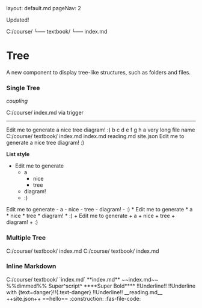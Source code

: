 <frontmatter>
  layout: default.md
  pageNav: 2
</frontmatter>

Updated!

<div class="tree">
  C:/course/
  └── textbook/
      └── <tooltip content="hello">index.md</tooltip>
</div>

# Tree
A new component to display tree-like structures, such as folders and files.

### Single Tree
<tooltip content="test"><i>coupling</i></tooltip>
<tooltip id="tt:trigger_id" content="This tooltip triggered by a trigger"></tooltip>

<tree>
C:/course/
    <tooltip content="hello">index.md</tooltip>
    <trigger for="tt:trigger_id">via trigger</trigger>
</tree>

---
<tree>
Edit me to generate
  a
    nice
      tree
        diagram!
        :)
  b
    c
      d
        e
          f
            g
              h
                a very long file name
</tree>

<tree>
C:/course/
  textbook/
    index.md
  index.md
  reading.md
  site.json
</tree>

<tree>
Edit me to generate
  a
    nice
    tree
  diagram!
  :)
</tree>

**List style**
<tree>
- Edit me to generate
  - a
    - nice
    - tree
  - diagram!
  - :)
</tree>

<tree>
Edit me to generate
  - a
    - nice
    - tree
  - diagram!
  - :)
</tree>

<tree>
* Edit me to generate
  * a
    * nice
    * tree
  * diagram!
  * :)
</tree>

<tree>
+ Edit me to generate
  + a
    + nice
    + tree
  + diagram!
  + :)
</tree>

### Multiple Tree
<tree>
C:/course/
  textbook/
    index.md
C:/course/
  textbook/
    index.md
</tree>

### Inline Markdown
<tree>
C:/course/
  textbook/
    `index.md`
  **index.md**
    ~~index.md~~
    %%dimmed%%
    Super^script^
    ****Super Bold****
    !!Underline!!
    !!Underline with {text=danger}!!{.text-danger}
    <span class="text-danger">!!Underline!!</span>
  __reading.md__
  ++site.json++
  ==hello==
  :construction:
  :fas-file-code:
</tree>
